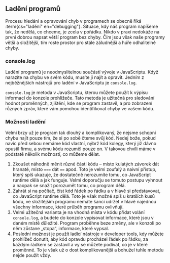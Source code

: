 ## Ladění programů

Procesu hledání a opravování chyb v programech se obecně říká :term{cs="ladění" en="debugging"}.
Situace, kdy náš program napíšeme tak, že nedělá, co chceme, je zcela v pořádku. Nikdo v praxi nedokáže na první dobrou napsat větší program bez chyby. Čím jsou však naše programy větší a složitější, tím roste prostor pro stále záludnější a húře odhalitelné chyby. 

### console.log
Ladění programů je neodmyslitelnou součástí vývoje v JavaScriptu. Když narazíte na chybu ve svém kódu, musíte ji najít a opravit. Jedním z nejběžnějších nástrojů pro ladění v JavaScriptu je `console.log`.

`console.log` je metoda v JavaScriptu, kterou můžete použít k výpisu informací do konzole prohlížeče. Tato metoda je užitečná pro sledování hodnot proměnných, zjištění, kde se program zastavil, a pro zobrazení různých zpráv, které vám pomohou identifikovat chyby ve vašem kódu.

### Možnosti ladění

Velmi brzy už je program tak dlouhý a komplikovaný, že nejsme schopni chybu najít pouze tím, že si po sobě čteme svůj kód. Nedej bože, pokud navíc před sebou nemáme kód vlastní, nýbrž kód kolegy, který již dávno opustil firmu, a svému kódu rozuměl pouze on. V takovou chvíli máme v podstatě několik možností, co můžeme dělat.

1. Zkoušet náhodně měnit různé části kódu – místo kulatých závorek dát hranaté, místo `===` dát `==` apod. Toto je velmi zoufalý a naivní přístup, který spíš ukazuje, že dostatečně nerozumíte tomu, co JavaScript runtime dělá a jak funguje. Velmi doporučju se tomuto postupu vyhnout a naopak se snažit porozumět tomu, co program dělá.
1. Zahrát si na počítač, číst kód řádek po řádku a v hlavě si představovat, co JavaScript runtime dělá. Toto je však možné spíš u kratších kusů kódu, ve složitějším programu nemáte šanci udržet v hlavě najednou všechny informace, které průběh programu ovlivňují.
1. Velmi užitečná varianta je na vhodná místa v kódu přidat volání `console.log`, a budete do konzole vypisovat informace, které jsou v daném místě důležité. Program proběhne beze změny, ale v konzoli po něm zůstane „stopa“, informace, které vypsal.
1. Poslední možnost je použít ladící nástroje v developer tools, kdy můžete prohlížeč donutit, aby kód opravdu procházel řádek po řádku, za každým řádkem se zastavil a vy se můžete podívat, co je v které proměnné. To je však už o dost komplikovanější a bohužel tuhle metodu nejde použít vždy.
